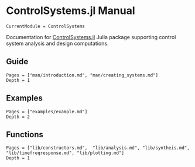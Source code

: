 # ControlSystems.jl Manual

```@meta
CurrentModule = ControlSystems
```

Documentation for [ControlSystems.jl](https://github.com/JuliaControl/ControlSystems.jl) Julia package supporting control system analysis and design computations.

## Guide

```@contents
Pages = ["man/introduction.md", "man/creating_systems.md"]
Depth = 1
```

## Examples
```@contents
Pages = ["examples/example.md"]
Depth = 2
```

## Functions

```@contents
Pages = ["lib/constructors.md",  "lib/analysis.md", "lib/syntheis.md", "lib/timefreqresponse.md", "lib/plotting.md"]
Depth = 1
```
